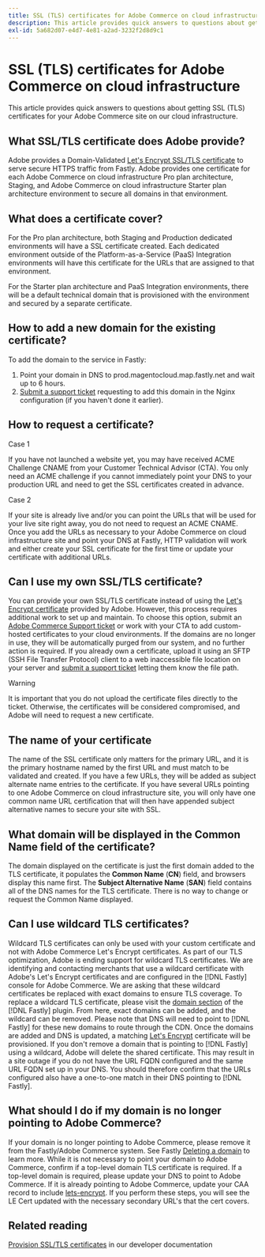 ```yaml
---
title: SSL (TLS) certificates for Adobe Commerce on cloud infrastructure
description: This article provides quick answers to questions about getting SSL (TLS) certificates for your Adobe Commerce site on our cloud infrastructure.
exl-id: 5a682d07-e4d7-4e81-a2ad-3232f2d8d9c1
---
```

# SSL (TLS) certificates for Adobe Commerce on cloud infrastructure

This article provides quick answers to questions about getting SSL (TLS) certificates for your Adobe Commerce site on our cloud infrastructure.

## What SSL/TLS certificate does Adobe provide?

Adobe provides a Domain-Validated [Let's Encrypt SSL/TLS certificate](https://letsencrypt.org/) to serve secure HTTPS traffic from Fastly. Adobe provides one certificate for each Adobe Commerce on cloud infrastructure Pro plan architecture, Staging, and Adobe Commerce on cloud infrastructure Starter plan architecture environment to secure all domains in that environment.

## What does a certificate cover?

For the Pro plan architecture, both Staging and Production dedicated environments will have a SSL certificate created. Each dedicated environment outside of the Platform-as-a-Service (PaaS) Integration environments will have this certificate for the URLs that are assigned to that environment.

For the Starter plan architecture and PaaS Integration environments, there will be a default technical domain that is provisioned with the environment and secured by a separate certificate.

## How to add a new domain for the existing certificate?

To add the domain to the service in Fastly:

1. Point your domain in DNS to prod.magentocloud.map.fastly.net and wait up to 6 hours.
1. [Submit a support ticket](/help/help-center-guide/help-center/magento-help-center-user-guide.md#submit-ticket) requesting to add this domain in the Nginx configuration (if you haven't done it earlier).

## How to request a certificate?

Case 1

If you have not launched a website yet, you may have received ACME Challenge CNAME from your Customer Technical Advisor (CTA). You only need an ACME challenge if you cannot immediately point your DNS to your production URL and need to get the SSL certificates created in advance.

Case 2

If your site is already live and/or you can point the URLs that will be used for your live site right away, you do not need to request an ACME CNAME. Once you add the URLs as necessary to your Adobe Commerce on cloud infrastructure site and point your DNS at Fastly, HTTP validation will work and either create your SSL certificate for the first time or update your certificate with additional URLs.

## Can I use my own SSL/TLS certificate?

You can provide your own SSL/TLS certificate instead of using the [Let's Encrypt certificate](https://letsencrypt.org/) provided by Adobe. However, this process requires additional work to set up and maintain. To choose this option, submit an [Adobe Commerce Support ticket](/help/help-center-guide/help-center/magento-help-center-user-guide.md#submit-ticket) or work with your CTA to add custom-hosted certificates to your cloud environments. If the domains are no longer in use, they will be automatically purged from our system, and no further action is required. If you already own a certificate, upload it using an SFTP (SSH File Transfer Protocol) client to a web inaccessible file location on your server and [submit a support ticket](/help/help-center-guide/help-center/magento-help-center-user-guide.md#submit-ticket) letting them know the file path.

>[!WARNING]
>
>It is important that you do not upload the certificate files directly to the ticket. Otherwise, the certificates will be considered compromised, and Adobe will need to request a new certificate.

## The name of your certificate

The name of the SSL certificate only matters for the primary URL, and it is the primary hostname named by the first URL and must match to be validated and created. If you have a few URLs, they will be added as subject alternate name entries to the certificate. If you have several URLs pointing to one Adobe Commerce on cloud infrastructure site, you will only have one common name URL certification that will then have appended subject alternative names to secure your site with SSL.

## What domain will be displayed in the Common Name field of the certificate?

The domain displayed on the certificate is just the first domain added to the TLS certificate, it populates the **Common Name** (**CN**) field, and browsers display this name first. The **Subject Alternative Name** (**SAN**) field contains all of the DNS names for the TLS certificate. There is no way to change or request the Common Name displayed.

## Can I use wildcard TLS certificates?

Wildcard TLS certificates can only be used with your custom certificate and not with Adobe Commerce Let's Encrypt certificates. As part of our TLS optimization, Adobe is ending support for wildcard TLS certificates. We are identifying and contacting merchants that use a wildcard certificate with Adobe's Let's Encrypt certificates and are configured in the [!DNL Fastly] console for Adobe Commerce. We are asking that these wildcard certificates be replaced with exact domains to ensure TLS coverage. To replace a wildcard TLS certificate, please visit the [domain section](https://devdocs.magento.com/cloud/cdn/configure-fastly-customize-cache.html#manage-domains) of the [!DNL Fastly] plugin. From here, exact domains can be added, and the wildcard can be removed. Please note that DNS will need to point to [!DNL Fastly] for these new domains to route through the CDN. Once the domains are added and DNS is updated, a matching [Let's Encrypt](https://letsencrypt.org/) certificate will be provisioned. If you don't remove a domain that is pointing to [!DNL Fastly] using a wildcard, Adobe will delete the shared certificate. This may result in a site outage if you do not have the URL FQDN configured and the same URL FQDN set up in your DNS. You should therefore confirm that the URLs configured also have a one-to-one match in their DNS pointing to [!DNL Fastly].

## What should I do if my domain is no longer pointing to Adobe Commerce?

If your domain is no longer pointing to Adobe Commerce, please remove it from the Fastly/Adobe Commerce system. See Fastly [Deleting a domain](https://docs.fastly.com/en/guides/working-with-domains#deleting-a-domain) to learn more. While it is not necessary to point your domain to Adobe Commerce, confirm if a top-level domain TLS certificate is required. If a top-level domain is required, please update your DNS to point to Adobe Commerce. If it is already pointing to Adobe Commerce, update your CAA record to include [lets-encrypt](https://letsencrypt.org/). If you perform these steps, you will see the LE Cert updated with the necessary secondary URL's that the cert covers.​

## Related reading

 [Provision SSL/TLS certificates](https://devdocs.magento.com/cloud/cdn/configure-fastly.html#provision-ssltls-certificates) in our developer documentation
